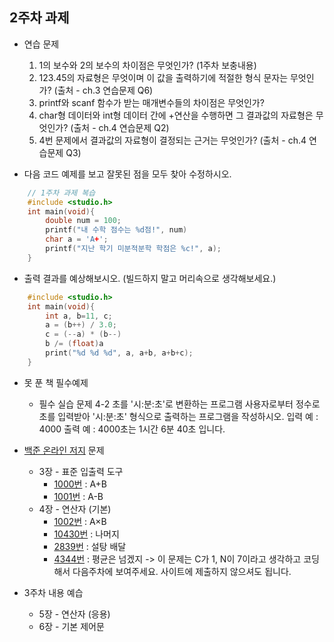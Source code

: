 ## 2주차 과제


- 연습 문제
    1. 1의 보수와 2의 보수의 차이점은 무엇인가? (1주차 보충내용)
    2. 123.45의 자료형은 무엇이며 이 값을 출력하기에 적절한 형식 문자는 무엇인가? (출처 - ch.3 연습문제 Q6)
    3. printf와 scanf 함수가 받는 매개변수들의 차이점은 무엇인가?
    4. char형 데이터와 int형 데이터 간에 +연산을 수행하면 그 결과값의 자료형은 무엇인가? (출처 - ch.4 연습문제 Q2)
    5. 4번 문제에서 결과값의 자료형이 결정되는 근거는 무엇인가? (출처 - ch.4 연습문제 Q3)


- 다음 코드 예제를 보고 잘못된 점을 모두 찾아 수정하시오.


```C
    // 1주차 과제 복습
    #include <studio.h> 
    int main(void){ 
        double num = 100;
        printf("내 수학 점수는 %d점!", num)
        char a = 'A+';
        printf("지난 학기 미분적분학 학점은 %c!", a);
    }
```


- 출력 결과를 예상해보시오. (빌드하지 말고 머리속으로 생각해보세요.)


```C
    #include <studio.h> 
    int main(void){ 
        int a, b=11, c;
        a = (b++) / 3.0;
        c = (--a) * (b--)
        b /= (float)a
        print("%d %d %d", a, a+b, a+b+c);
    }
```


- 못 푼 책 필수예제
    - 필수 실습 문제 4-2 초를 '시:분:초'로 변환하는 프로그램
        사용자로부터 정수로 초를 입력받아 '시:분:초' 형식으로 출력하는 프로그램을 작성하시오.
        입력 예 :
            4000
        출력 예 :
            4000초는 1시간 6분 40초 입니다.


- [백준 온라인 저지](https://www.acmicpc.net) 문제
    - 3장 - 표준 입출력 도구
        - [1000번](https://www.acmicpc.net/problem/1001) : A+B
        - [1001번](https://www.acmicpc.net/problem/1001) : A-B
    - 4장 - 연산자 (기본)
        - [1002번](https://www.acmicpc.net/problem/1002) : A×B
        - [10430번](https://www.acmicpc.net/problem/10430) : 나머지
        - [2839번](https://www.acmicpc.net/problem/2839) : 설탕 배달
        - [4344번](https://www.acmicpc.net/problem/4344) : 평균은 넘겠지
            -> 이 문제는 C가 1, N이 7이라고 생각하고 코딩해서 다음주차에 보여주세요. 사이트에 제출하지 않으셔도 됩니다.


- 3주차 내용 예습
    - 5장 - 연산자 (응용)
    - 6장 - 기본 제어문